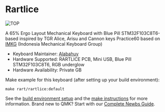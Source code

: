 # Rartlice

![TOP](https://user-images.githubusercontent.com/30220306/94159843-3a0e4600-feae-11ea-94e0-7babe43f83a4.png)

A 65% Ergo Layout Mechanical Keyboard with Blue Pill STM32F103C8T6-based inspired by TGR Alice, Arisu and Cannon keys Practice60 based on [IMKG](https://www.facebook.com/groups/indomechanicalkeyboard/) (Indonesia Mechanical Keyboard Group)

* Keyboard Maintainer: [Alabahuy](https://github.com/alabahuy)
* Hardware Supported: RARTLICE PCB, Mini USB, Blue Pill STM32F103C8T6, RGB underglow
* Hardware Availability: Private GB 

Make example for this keyboard (after setting up your build environment):

    make rart/rartlice:default

See the [build environment setup](https://docs.qmk.fm/#/getting_started_build_tools) and the [make instructions](https://docs.qmk.fm/#/getting_started_make_guide) for more information. Brand new to QMK? Start with our [Complete Newbs Guide](https://docs.qmk.fm/#/newbs).
